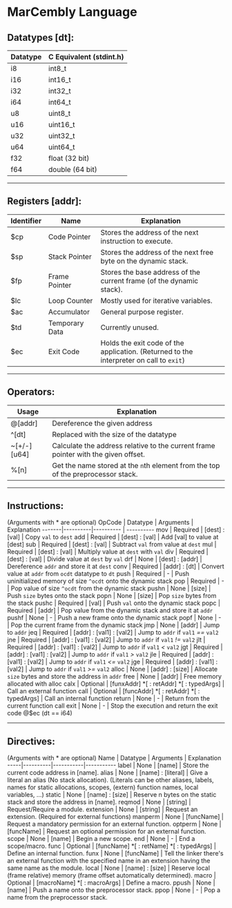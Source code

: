 # MarCembly Language

## Datatypes [dt]:
Datatype | C Equivalent (stdint.h)
---------|------------
i8 | int8_t
i16 | int16_t
i32 | int32_t
i64 | int64_t
u8 | uint8_t
u16 | uint16_t
u32 | uint32_t
u64 | uint64_t
f32 | float (32 bit)
f64 | double (64 bit)
***

## Registers [addr]:
Identifier | Name | Explanation
-----------|------|------------
$cp | Code Pointer | Stores the address of the next instruction to execute.
$sp | Stack Pointer | Stores the address of the next free byte on the dynamic stack.
$fp | Frame Pointer | Stores the base address of the current frame (of the dynamic stack).
$lc | Loop Counter | Mostly used for iterative variables.
$ac | Accumulator | General purpose register.
$td | Temporary Data | Currently unused.
$ec | Exit Code | Holds the exit code of the application. (Returned to the interpreter on call to `exit`)
***

## Operators:
Usage | Explanation
-----------|-----------
@[addr] | Dereference the given address
^[dt] | Replaced with the size of the datatype
~[+/-][u64] | Calculate the address relative to the current frame pointer with the given offset.
%[n] | Get the name stored at the `n`th element from the top of the preprocessor stack.
***

## Instructions:
(Arguments with * are optional)
OpCode | Datatype | Arguments | Explanation
-------|----------|---------- | ----------
mov | Required | [dest] : [val] | Copy `val` to `dest`
add | Required | [dest] : [val] | Add [val] to value at [dest]
sub | Required | [dest] : [val] | Subtract `val` from value at `dest`
mul | Required | [dest] : [val] | Multiply value at `dest` with `val`
div | Required | [dest] : [val] | Divide value at `dest` by `val`
drf | None | [dest] : [addr] | Dereference `addr` and store it at `dest`
conv | Required | [addr] : [dt] | Convert value at `addr` from `ocdt` datatype to `dt`
push | Required | - | Push uninitialized memory of size `^ocdt` onto the dynamic stack
pop | Required | - | Pop value of size `^ocdt` from the dynamic stack
pushn | None | [size] | Push `size` bytes onto the stack
popn | None | [size] | Pop `size` bytes from the stack
pushc | Required | [val] | Push `val` onto the dynamic stack
popc | Required | [addr] | Pop value from the dynamic stack and store it at `addr`
pushf | None | - | Push a new frame onto the dynamic stack
popf | None | - | Pop the current frame from the dynamic stack
jmp | None | [addr] | Jump to `addr`
jeq | Required | [addr] : [val1] : [val2] | Jump to `addr` if `val1` _==_ `val2`
jne | Required | [addr] : [val1] : [val2] | Jump to `addr` if `val1` _!=_ `val2`
jlt | Required | [addr] : [val1] : [val2] | Jump to `addr` if `val1` _<_ `val2`
jgt | Required | [addr] : [val1] : [val2] | Jump to `addr` if `val1` _>_ `val2`
jle | Required | [addr] : [val1] : [val2] | Jump to `addr` if `val1` _<=_ `val2`
jge | Required | [addr] : [val1] : [val2] | Jump to `addr` if `val1` _>=_ `val2`
alloc | None | [addr] : [size] | Allocate `size` bytes and store the address in `addr`
free | None | [addr] | Free memory allocated with alloc
calx | Optional | [funxAddr] *[ : retAddr] *[ : typedArgs] | Call an external function
call | Optional | [funcAddr] *[ : retAddr] *[ : typedArgs] | Call an internal function
return | None | - | Return from the current function call
exit | None | - | Stop the execution and return the exit code @$ec (dt == i64)
***

## Directives:
(Arguments with * are optional)
Name | Datatype | Arguments | Explanation
-----|----------|-----------|-----------
label | None | [name] | Store the current code address in [name].
alias | None |  [name] : [literal] | Give a literal an alias (No stack allocation). (Literals can be other aliases, labels, names for static allocations, scopes, (extern) function names, local variables, ...)
static | None | [name] : [size] | Reserve n bytes on the static stack and store the address in [name].
reqmod | None | [string] | Request/Require a module.
extension | None | [string] | Request an extension. (Required for external functions)
manperm | None | [funcName] | Request a mandatory permission for an external function.
optperm | None | [funcName] | Request an optional permission for an external function.
scope | None | [name] | Begin a new scope.
end | None | - | End a scope/macro.
func | Optional | [funcName] *[ : retName] *[ : typedArgs] | Define an internal function.
funx | None | [funcName] | Tell the linker there's an external function with the specified name in an extension having the same name as the module.
local | None | [name] : [size] | Reserve local (frame relative) memory (frame offset automatically determined).
macro | Optional | [macroName] *[ : macroArgs] | Define a macro.
ppush | None | [name] | Push a name onto the preprocessor stack.
ppop | None | - | Pop a name from the preprocessor stack.